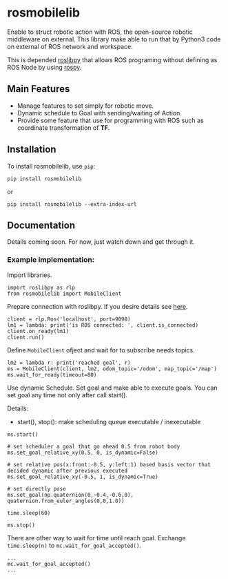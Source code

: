 # rosmobilelib

Enable to struct robotic action with ROS, the open-source robotic middleware on external. This library make able to run that by Python3 code on external of ROS network and workspace.

This is depended [roslibpy](https://github.com/gramaziokohler/roslibpy) that allows ROS programing without defining as ROS Node by using [rospy](http://wiki.ros.org/rospy).

## Main Features

- Manage features to set simply for robotic move.
- Dynamic schedule to Goal with sending/waiting of Action.
- Provide some feature that use for programming with ROS such as coordinate transformation of **TF**.

## Installation

To install rosmobilelib, use `pip`:

```
pip install rosmobilelib
```

or

```
pip install rosmobilelib --extra-index-url 
```

## Documentation

Details coming soon. For now, just watch down and get through it.

### Example implementation: 

Import libraries.

```
import roslibpy as rlp
from rosmobilelib import MobileClient
```

Prepare connection with roslibpy. If you desire details see [here](https://roslibpy.readthedocs.io/en/latest/examples.html).

```
client = rlp.Ros('localhost', port=9090)
lm1 = lambda: print('is ROS connected: ', client.is_connected)
client.on_ready(lm1)
client.run()
```

Define `MobileClient` ofject and wait for to subscribe needs topics.

```
lm2 = lambda r: print('reached goal', r)
ms = MobileClient(client, lm2, odom_topic='/odom', map_topic='/map')
ms.wait_for_ready(timeout=80)
```

Use dynamic Schedule. Set goal and make able to execute goals. You can set goal any time not only after call start().

Details:

- start(), stop(): make scheduling queue executable / inexecutable

```
ms.start()

# set scheduler a goal that go ahead 0.5 from robot body
ms.set_goal_relative_xy(0.5, 0, is_dynamic=False)

# set relative pos(x:front:-0.5, y:left:1) based basis vector that decided dynamic after previous executed
ms.set_goal_relative_xy(-0.5, 1, is_dynamic=True)

# set directly pose
ms.set_goal(np.quaternion(0,-0.4,-0.6,0), quaternion.from_euler_angles(0,0,1.0))

time.sleep(60)

ms.stop()
```

There are other way to wait for time until reach goal. Exchange `time.sleep(n)` to `mc.wait_for_goal_accepted()`.

```
...
mc.wait_for_goal_accepted()
...
```
